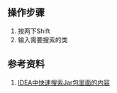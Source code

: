 ## 操作步骤

1. 按两下Shift
2. 输入需要搜索的类

## 参考资料

1. [IDEA中快速搜索Jar包里面的内容](https://blog.csdn.net/dylloveyou/article/details/103333008)